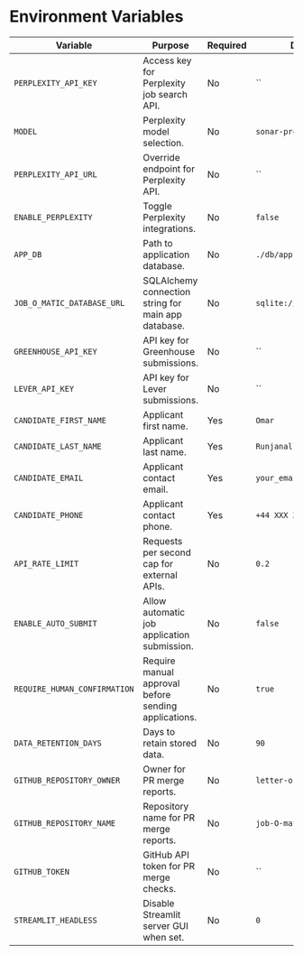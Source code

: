 # Environment Variables

| Variable | Purpose | Required | Default |
|----------|---------|----------|---------|
| `PERPLEXITY_API_KEY` | Access key for Perplexity job search API. | No | `` |
| `MODEL` | Perplexity model selection. | No | `sonar-pro` |
| `PERPLEXITY_API_URL` | Override endpoint for Perplexity API. | No | `` |
| `ENABLE_PERPLEXITY` | Toggle Perplexity integrations. | No | `false` |
| `APP_DB` | Path to application database. | No | `./db/app.db` |
| `JOB_O_MATIC_DATABASE_URL` | SQLAlchemy connection string for main app database. | No | `sqlite:///data/jobs.db` |
| `GREENHOUSE_API_KEY` | API key for Greenhouse submissions. | No | `` |
| `LEVER_API_KEY` | API key for Lever submissions. | No | `` |
| `CANDIDATE_FIRST_NAME` | Applicant first name. | Yes | `Omar` |
| `CANDIDATE_LAST_NAME` | Applicant last name. | Yes | `Runjanally` |
| `CANDIDATE_EMAIL` | Applicant contact email. | Yes | `your_email@example.com` |
| `CANDIDATE_PHONE` | Applicant contact phone. | Yes | `+44 XXX XXX XXXX` |
| `API_RATE_LIMIT` | Requests per second cap for external APIs. | No | `0.2` |
| `ENABLE_AUTO_SUBMIT` | Allow automatic job application submission. | No | `false` |
| `REQUIRE_HUMAN_CONFIRMATION` | Require manual approval before sending applications. | No | `true` |
| `DATA_RETENTION_DAYS` | Days to retain stored data. | No | `90` |
| `GITHUB_REPOSITORY_OWNER` | Owner for PR merge reports. | No | `letter-orgz` |
| `GITHUB_REPOSITORY_NAME` | Repository name for PR merge reports. | No | `job-O-matic-` |
| `GITHUB_TOKEN` | GitHub API token for PR merge checks. | No | `` |
| `STREAMLIT_HEADLESS` | Disable Streamlit server GUI when set. | No | `0` |
